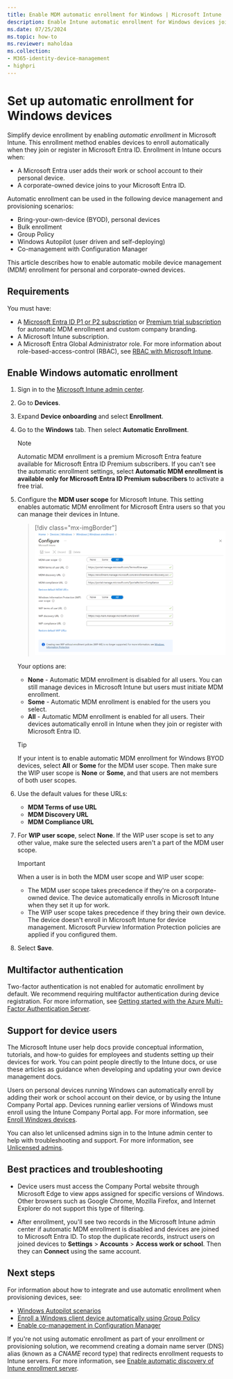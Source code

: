 ```yaml
---
title: Enable MDM automatic enrollment for Windows | Microsoft Intune
description: Enable Intune automatic enrollment for Windows devices joining or registering with your Microsoft Entra ID.
ms.date: 07/25/2024
ms.topic: how-to
ms.reviewer: maholdaa
ms.collection:
- M365-identity-device-management
- highpri
---
```


# Set up automatic enrollment for Windows devices  

Simplify device enrollment by enabling *automatic enrollment* in Microsoft Intune. This enrollment method enables devices to enroll automatically when they join or register in Microsoft Entra ID. Enrollment in Intune occurs when:

* A Microsoft Entra user adds their work or school account to their personal device.
* A corporate-owned device joins to your Microsoft Entra ID.

Automatic enrollment can be used in the following device management and provisioning scenarios:

* Bring-your-own-device (BYOD), personal devices
* Bulk enrollment
* Group Policy
* Windows Autopilot (user driven and self-deploying)
* Co-management with Configuration Manager

This article describes how to enable automatic mobile device management (MDM) enrollment for personal and corporate-owned devices.

## Requirements

You must have:

- A [Microsoft Entra ID P1 or P2 subscription](/azure/active-directory/active-directory-get-started-premium) or [Premium trial subscription](https://go.microsoft.com/fwlink/?LinkID=816845) for automatic MDM enrollment and custom company branding.
- A Microsoft Intune subscription.
- A Microsoft Entra Global Administrator role. For more information about role-based-access-control (RBAC), see [RBAC with Microsoft Intune](../fundamentals/role-based-access-control.md).

## Enable Windows automatic enrollment

1. Sign in to the [Microsoft Intune admin center](https://go.microsoft.com/fwlink/?linkid=2109431).
1. Go to **Devices**.
1. Expand **Device onboarding** and select  **Enrollment**.
1. Go to the **Windows** tab. Then select **Automatic Enrollment**.

   > [!NOTE]
   >  Automatic MDM enrollment is a premium Microsoft Entra feature available for Microsoft Entra ID Premium subscribers. If you can't see the automatic enrollment settings, select **Automatic MDM enrollment is available only for Microsoft Entra ID Premium subscribers** to activate a free trial.
1. Configure the **MDM user scope** for Microsoft Intune. This setting enables automatic MDM enrollment for Microsoft Entra users so that you can manage their devices in Intune.

   > [!div class="mx-imgBorder"]
   > ![Screenshot shows the Microsoft Entra MDM user scope.](../enrollment/media/windows-enroll/auto-enroll-scope.png)

    Your options are:

   - **None** - Automatic MDM enrollment is disabled for all users. You can still manage devices in Microsoft Intune but users must initiate MDM enrollment.
   - **Some** - Automatic MDM enrollment is enabled for the users you select.
   - **All** - Automatic MDM enrollment is enabled for all users. Their devices automatically enroll in Intune when they join or register with Microsoft Entra ID.

   > [!TIP]
   > If your intent is to enable automatic MDM enrollment for Windows BYOD devices, select **All** or **Some** for the MDM user scope. Then make sure the WIP user scope is **None** or **Some**, and that users are not members of both user scopes.

1. Use the default values for these URLs:
   - **MDM Terms of use URL**
   - **MDM Discovery URL**
   - **MDM Compliance URL**

1. For **WIP user scope**, select **None**. If the WIP user scope is set to any other value, make sure the selected users aren't a part of the MDM user scope.

   > [!IMPORTANT]
    > When a user is in both the MDM user scope and WIP user scope:
    > - The MDM user scope takes precedence if they're on a corporate-owned device. The device automatically enrolls in Microsoft Intune when they set it up for work.
    > - The WIP user scope takes precedence if they bring their own device. The device doesn't enroll in Microsoft Intune for device management. Microsoft Purview Information Protection policies are applied if you configured them.

1. Select **Save**.

## Multifactor authentication

Two-factor authentication is not enabled for automatic enrollment by default. We recommend requiring multifactor authentication during device registration. For more information, see [Getting started with the Azure Multi-Factor Authentication Server](/azure/multi-factor-authentication/multi-factor-authentication-get-started-cloud).

## Support for device users

The Microsoft Intune user help docs provide conceptual information, tutorials, and how-to guides for employees and students setting up their devices for work. You can point people directly to the Intune docs, or use these articles as guidance when developing and updating your own device management docs.

Users on personal devices running Windows can automatically enroll by adding their work or school account on their device, or by using the Intune Company Portal app. Devices running earlier versions of Windows must enroll using the Intune Company Portal app.  For more information, see [Enroll Windows devices](../user-help/enroll-windows-10-device.md).

You can also let unlicensed admins sign in to the Intune admin center to help with troubleshooting and support. For more information, see [Unlicensed admins](../fundamentals/unlicensed-admins.md).

## Best practices and troubleshooting

* Device users must access the Company Portal website through Microsoft Edge to view apps assigned for specific versions of Windows. Other browsers such as Google Chrome, Mozilla Firefox, and Internet Explorer do not support this type of filtering.

* After enrollment, you'll see two records in the Microsoft Intune admin center if automatic MDM enrollment is disabled and devices are joined to Microsoft Entra ID. To stop the duplicate records, instruct users on joined devices to **Settings** > **Accounts** > **Access work or school**. Then they can **Connect** using the same account.

## Next steps

For information about how to integrate and use automatic enrollment when provisioning devices, see:

* [Windows Autopilot scenarios](/autopilot/tutorial/autopilot-scenarios)
* [Enroll a Windows client device automatically using Group Policy](/windows/client-management/mdm/enroll-a-windows-10-device-automatically-using-group-policy)
* [Enable co-management in Configuration Manager](../../configmgr/comanage/how-to-enable.md)

If you're not using automatic enrollment as part of your enrollment or provisioning solution, we recommend creating a domain name server (DNS) alias (known as a *CNAME* record type) that redirects enrollment requests to Intune servers. For more information, see [Enable automatic discovery of Intune enrollment server](../enrollment/windows-enrollment-create-cname.md).
